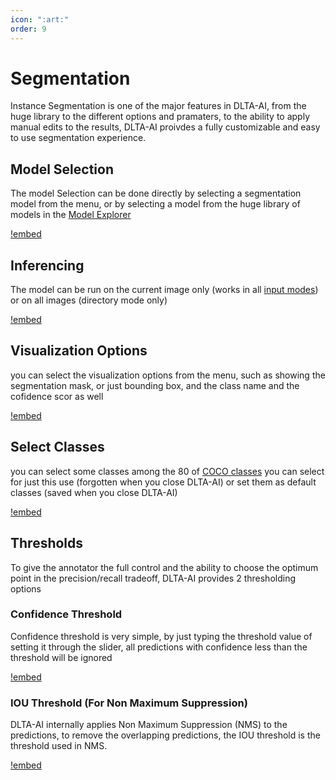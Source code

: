 ```yaml
---
icon: ":art:"
order: 9
---
```


# Segmentation
Instance Segmentation is one of the major features in DLTA-AI, from the huge library to the different options and pramaters, to the ability to apply manual edits to the results, DLTA-AI proivdes a fully customizable and easy to use segmentation experience.
## Model Selection
The model Selection can be done directly by selecting a segmentation model from the menu, or by selecting a model from the huge library of models in the [Model Explorer](../model_selection/model_explorer.md)

[!embed](https://youtu.be/bYjy82Ug2wU?t=10)
## Inferencing
The model can be run on the current image only (works in all [input modes](inputs.md)) or on all images (directory mode only) 

[!embed](https://youtu.be/bYjy82Ug2wU?t=28)
## Visualization Options
you can select the visualization options from the menu, such as showing the segmentation mask, or just bounding box, and the class name and the cofidence scor as well

[!embed](https://youtu.be/bYjy82Ug2wU?t=60)
## Select Classes
you can select some classes among the 80 of [COCO classes](https://cocodataset.org/) you can select for just this use (forgotten when you close DLTA-AI) or set them as default classes (saved when you close DLTA-AI)


[!embed](https://youtu.be/bYjy82Ug2wU?t=84)
## Thresholds
To give the annotator the full control and the ability to choose the optimum point in the precision/recall tradeoff, DLTA-AI provides 2 thresholding options

### Confidence Threshold
Confidence threshold is very simple, by just typing the threshold value of setting it through the slider, all predictions with confidence less than the threshold will be ignored

[!embed](https://youtu.be/bYjy82Ug2wU?t=112)

### IOU Threshold (For Non Maximum Suppression)
DLTA-AI internally applies Non Maximum Suppression (NMS) to the predictions, to remove the overlapping predictions, the IOU threshold is the threshold used in NMS.

[!embed](https://youtu.be/bYjy82Ug2wU?t=150)